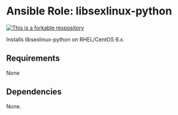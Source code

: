 # Ansible Role: libsexlinux-python

[![This is a forkable respository](https://img.shields.io/badge/forkable-yes-brightgreen.svg)](https://basicallydan.github.io/forkability/?u=ericmdev&r=ansible-role-libsexlinux-python)

Installs libsexlinux-python on RHEL/CentOS 6.x.

## Requirements

None

## Dependencies

None.
